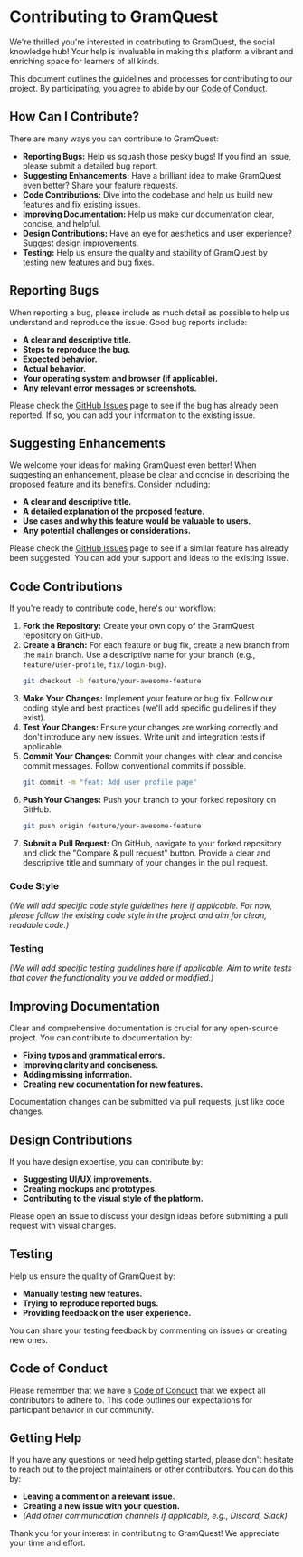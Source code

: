 # Contributing to GramQuest

We're thrilled you're interested in contributing to GramQuest, the social knowledge hub\! Your help is invaluable in making this platform a vibrant and enriching space for learners of all kinds.

This document outlines the guidelines and processes for contributing to our project. By participating, you agree to abide by our [Code of Conduct](link-to-code-of-conduct).

## How Can I Contribute?

There are many ways you can contribute to GramQuest:

* **Reporting Bugs:** Help us squash those pesky bugs\! If you find an issue, please submit a detailed bug report.
* **Suggesting Enhancements:** Have a brilliant idea to make GramQuest even better? Share your feature requests.
* **Code Contributions:** Dive into the codebase and help us build new features and fix existing issues.
* **Improving Documentation:** Help us make our documentation clear, concise, and helpful.
* **Design Contributions:** Have an eye for aesthetics and user experience? Suggest design improvements.
* **Testing:** Help us ensure the quality and stability of GramQuest by testing new features and bug fixes.

## Reporting Bugs

When reporting a bug, please include as much detail as possible to help us understand and reproduce the issue. Good bug reports include:

* **A clear and descriptive title.**
* **Steps to reproduce the bug.**
* **Expected behavior.**
* **Actual behavior.**
* **Your operating system and browser (if applicable).**
* **Any relevant error messages or screenshots.**

Please check the [GitHub Issues](https://www.google.com/search?q=https://github.com/your-github-username/your-repo-name/issues) page to see if the bug has already been reported. If so, you can add your information to the existing issue.

## Suggesting Enhancements

We welcome your ideas for making GramQuest even better\! When suggesting an enhancement, please be clear and concise in describing the proposed feature and its benefits. Consider including:

* **A clear and descriptive title.**
* **A detailed explanation of the proposed feature.**
* **Use cases and why this feature would be valuable to users.**
* **Any potential challenges or considerations.**

Please check the [GitHub Issues](https://www.google.com/search?q=https://github.com/your-github-username/your-repo-name/issues) page to see if a similar feature has already been suggested. You can add your support and ideas to the existing issue.

## Code Contributions

If you're ready to contribute code, here's our workflow:

1.  **Fork the Repository:** Create your own copy of the GramQuest repository on GitHub.
2.  **Create a Branch:** For each feature or bug fix, create a new branch from the `main` branch. Use a descriptive name for your branch (e.g., `feature/user-profile`, `fix/login-bug`).
    ```bash
    git checkout -b feature/your-awesome-feature
    ```
3.  **Make Your Changes:** Implement your feature or bug fix. Follow our coding style and best practices (we'll add specific guidelines if they exist).
4.  **Test Your Changes:** Ensure your changes are working correctly and don't introduce any new issues. Write unit and integration tests if applicable.
5.  **Commit Your Changes:** Commit your changes with clear and concise commit messages. Follow conventional commits if possible.
    ```bash
    git commit -m "feat: Add user profile page"
    ```
6.  **Push Your Changes:** Push your branch to your forked repository on GitHub.
    ```bash
    git push origin feature/your-awesome-feature
    ```
7.  **Submit a Pull Request:** On GitHub, navigate to your forked repository and click the "Compare & pull request" button. Provide a clear and descriptive title and summary of your changes in the pull request.

### Code Style

*(We will add specific code style guidelines here if applicable. For now, please follow the existing code style in the project and aim for clean, readable code.)*

### Testing

*(We will add specific testing guidelines here if applicable. Aim to write tests that cover the functionality you've added or modified.)*

## Improving Documentation

Clear and comprehensive documentation is crucial for any open-source project. You can contribute to documentation by:

* **Fixing typos and grammatical errors.**
* **Improving clarity and conciseness.**
* **Adding missing information.**
* **Creating new documentation for new features.**

Documentation changes can be submitted via pull requests, just like code changes.

## Design Contributions

If you have design expertise, you can contribute by:

* **Suggesting UI/UX improvements.**
* **Creating mockups and prototypes.**
* **Contributing to the visual style of the platform.**

Please open an issue to discuss your design ideas before submitting a pull request with visual changes.

## Testing

Help us ensure the quality of GramQuest by:

* **Manually testing new features.**
* **Trying to reproduce reported bugs.**
* **Providing feedback on the user experience.**

You can share your testing feedback by commenting on issues or creating new ones.

## Code of Conduct

Please remember that we have a [Code of Conduct](link-to-code-of-conduct) that we expect all contributors to adhere to. This code outlines our expectations for participant behavior in our community.

## Getting Help

If you have any questions or need help getting started, please don't hesitate to reach out to the project maintainers or other contributors. You can do this by:

* **Leaving a comment on a relevant issue.**
* **Creating a new issue with your question.**
* *(Add other communication channels if applicable, e.g., Discord, Slack)*

Thank you for your interest in contributing to GramQuest\! We appreciate your time and effort.